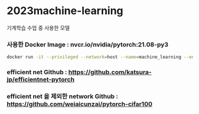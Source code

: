 # 2023machine-learning
기계학습 수업 중 사용한 모델

### 사용한 Docker Image : nvcr.io/nvidia/pytorch:21.08-py3

```bash
docker run -it --privileged --network=host --name=machine_learning --env=NVIDIA_VISIBLE_DEVICES=all --runtime=nvidia --env=NVIDIA_DRIVER_CAPABILITIES=all --gpus=all nvcr.io/nvidia/pytorch:21.08-py3
```

### efficient net Github : https://github.com/katsura-jp/efficientnet-pytorch

### efficient net 을 제외한 network Github : https://github.com/weiaicunzai/pytorch-cifar100
